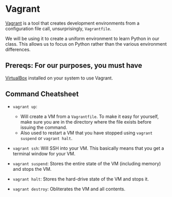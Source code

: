 # Vagrant
[Vagrant](http://www.vagrantup.com) is a tool that creates development 
environments from a configuration file call, unsurprisingly, `Vagrantfile`.

We will be using it to create a uniform environment to learn Python in our
class. This allows us to focus on Python rather than the various environment
differences.

## Prereqs: For our purposes, you must have 
[VirtualBox](https://www.virtualbox.org/wiki/Downloads) installed on your
system to use Vagrant.


## Command Cheatsheet

  * `vagrant up`: 
    * Will create a VM from a `Vagrantfile`.  To make it easy
      for yourself, make sure you are in the directory where the file 
      exists before issuing the command.
    * Also used to restart a VM that you have stopped using 
    `vagrant suspend` or `vagrant halt`.

  * `vagrant ssh`: Will SSH into your VM. This basically means that you
  get a terminal window for your VM.

  * `vagrant suspend`: Stores the entire state of the VM (including memory)
  and stops the VM.

  * `vagrant halt`: Stores the hard-drive state of the VM and stops it.

  * `vagrant destroy`: Obliterates the VM and all contents.
